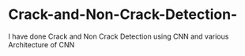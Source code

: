 # Crack-and-Non-Crack-Detection-
I have done Crack and Non Crack Detection using CNN and various Architecture of CNN
